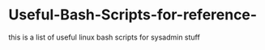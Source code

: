 # Useful-Bash-Scripts-for-reference-
this is a list of useful linux bash scripts for sysadmin stuff
